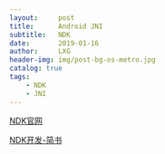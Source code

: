 ```yaml
---
layout:     post
title:      Android JNI
subtitle:   NDK
date:       2019-01-16
author:     LXG
header-img: img/post-bg-os-metro.jpg
catalog: true
tags:
    - NDK
    - JNI
---
```


[NDK官网](https://developer.android.com/ndk/)

[NDK开发-简书](https://www.jianshu.com/p/6332418b12b1)
